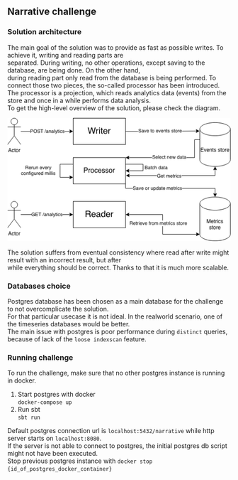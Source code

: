 ## Narrative challenge

### Solution architecture

The main goal of the solution was to provide as fast as possible writes. To achieve it, writing and reading parts are  
separated. During writing, no other operations, except saving to the database, are being done. On the other hand,  
during reading part only read from the database is being performed. To connect those two pieces, the so-called processor has been introduced.  
The processor is a projection, which reads analytics data (events) from the store and once in a while performs data analysis.  
To get the high-level overview of the solution, please check the diagram.


![Solution design](narrative.png "Design")

The solution suffers from eventual consistency where read after write might result with an incorrect result, but after  
while everything should be correct. Thanks to that it is much more scalable.

### Databases choice
Postgres database has been chosen as a main database for the challenge to not overcomplicate the solution.  
For that particular usecase it is not ideal. In the realworld scenario, one of the timeseries databases would be better.  
The main issue with postgres is poor performance during `distinct` queries, because of lack of the `loose indexscan` feature.

### Running challenge
To run the challenge, make sure that no other postgres instance is running in docker.

1. Start postgres with docker  
```docker-compose up```
2. Run sbt  
```sbt run```

Default postgres connection url is `localhost:5432/narrative` while http server starts on `localhost:8080`.  
If the server is not able to connect to postgres, the initial postgres db script might not have been executed.  
Stop previous postgres instance with `docker stop {id_of_postgres_docker_container}`
